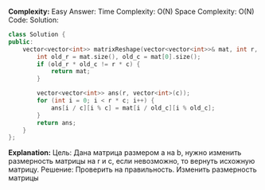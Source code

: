 **Complexity:** Easy
Answer:
	Time Complexity: O(N)
	Space Complexity: O(N)
Code:
Solution:
```cpp
class Solution {
public:
    vector<vector<int>> matrixReshape(vector<vector<int>>& mat, int r, int c) {
        int old_r = mat.size(), old_c = mat[0].size();
        if (old_r * old_c != r * c) {
            return mat;
        }

        vector<vector<int>> ans(r, vector<int>(c));
        for (int i = 0; i < r * c; i++) {
            ans[i / c][i % c] = mat[i / old_c][i % old_c];
        }
        return ans;
    }
};
```
**Explanation:**
	Цель: Дана матрица размером a на b, нужно изменить размерность матрицы на r и c, если невозможно, то вернуть исхожную матрицу.
	Pешение: Проверить на правильность. Изменить размерность матрицы